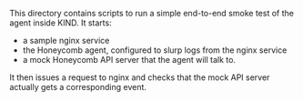 This directory contains scripts to run a simple end-to-end smoke test of the
agent inside KIND. It starts:

- a sample nginx service
- the Honeycomb agent, configured to slurp logs from the nginx service
- a mock Honeycomb API server that the agent will talk to.

It then issues a request to nginx and checks that the mock API server actually
gets a corresponding event.
